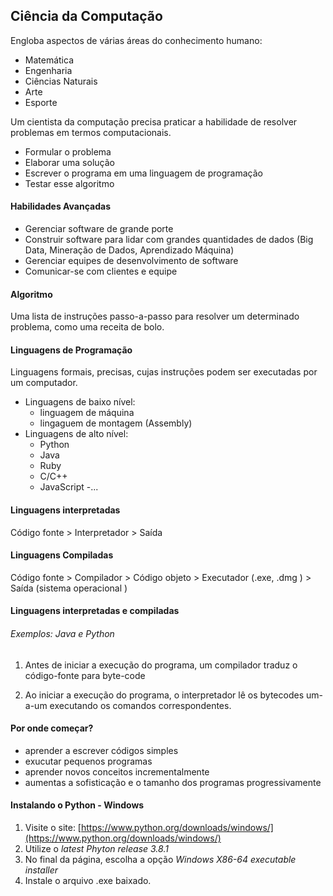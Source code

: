 ## Ciência da Computação

Engloba aspectos de várias áreas do conhecimento humano:

- Matemática
- Engenharia
- Ciências Naturais
- Arte
- Esporte

Um cientista da computação precisa praticar a habilidade de resolver problemas em termos computacionais. 

- Formular o problema
- Elaborar uma solução
- Escrever o programa em uma linguagem de programação
- Testar esse algoritmo

#### Habilidades Avançadas

- Gerenciar software de grande porte
- Construir software para lidar com grandes quantidades de dados
 (Big Data, Mineração de Dados, Aprendizado Máquina)
- Gerenciar equipes de desenvolvimento de software
- Comunicar-se com clientes e equipe

#### Algoritmo

Uma lista de instruções passo-a-passo para resolver um determinado problema, como uma receita de bolo.

#### Linguagens de Programação

Linguagens formais, precisas, cujas instruções podem ser executadas por um computador. 

- Linguagens de baixo nível:
    - linguagem de máquina
    - lingaguem de montagem (Assembly)
- Linguagens de alto nível:
    - Python
    - Java
    - Ruby
    - C/C++
    - JavaScript
    -...

#### Linguagens interpretadas

Código fonte > Interpretador > Saída 

#### Linguagens Compiladas

Código fonte > Compilador > Código objeto > Executador (.exe, .dmg ) > Saída (sistema operacional )

#### Linguagens interpretadas e compiladas

###### Exemplos: Java e Python

1. Antes de iniciar a execução do programa, um compilador traduz o código-fonte para byte-code

2. Ao iniciar a execução do programa, o interpretador lê os bytecodes um-a-um executando os comandos correspondentes. 

#### Por onde começar?

- aprender a escrever códigos simples
- exucutar pequenos programas
- aprender novos conceitos incrementalmente
- aumentas a sofisticação e o tamanho dos programas progressivamente

#### Instalando o Python - Windows

1. Visite o site: [https://www.python.org/downloads/windows/](https://www.python.org/downloads/windows/)
2. Utilize o *latest Phyton release 3.8.1*
3. No final da página, escolha a opção *Windows X86-64 executable installer* 
4. Instale o arquivo .exe baixado. 
